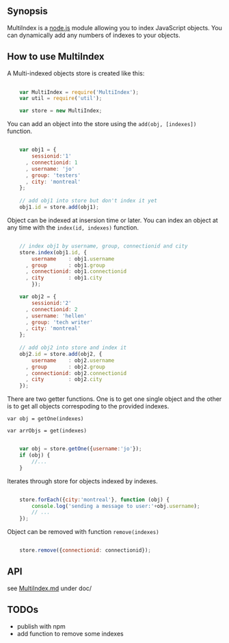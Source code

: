 ## Synopsis ##

MultiIndex is a [node.js](http://nodejs.org/) module allowing you to index JavaScript objects. 
You can dynamically add any numbers of indexes to your objects. 

## How to use MultiIndex ##

A Multi-indexed objects store is created like this:

``` JavaScript
    
    var MultiIndex = require('MultiIndex');
    var util = require('util');

    var store = new MultiIndex;
```

You can add an object into the store using the `add(obj, [indexes])` function.

``` JavaScript

    var obj1 = {
        sessionid:'1'
      , connectionid: 1
      , username: 'jo'
      , group: 'testers'
      , city: 'montreal'
    };
    
    // add obj1 into store but don't index it yet
    obj1.id = store.add(obj1);
```

Object can be indexed at insersion time or later. 
You can index an object at any time with the `index(id, indexes)` function.

``` JavaScript

    // index obj1 by username, group, connectionid and city
    store.index(obj1.id, {
        username    : obj1.username
      , group       : obj1.group
      , connectionid: obj1.connectionid
      , city        : obj1.city
        });

    var obj2 = {
        sessionid:'2'
      , connectionid: 2
      , username: 'hellen'
      , group: 'tech writer'
      , city: 'montreal'
    };
    
    // add obj2 into store and index it
    obj2.id = store.add(obj2, {
        username    : obj2.username
      , group       : obj2.group
      , connectionid: obj2.connectionid
      , city        : obj2.city
    });
```

There are two getter functions. One is to get one single object and the other is to 
get all objects correspoding to the provided indexes.

    var obj = getOne(indexes)

    var arrObjs = get(indexes)

``` JavaScript

    var obj = store.getOne({username:'jo'});
    if (obj) {
        //...
    }

```

Iterates through store for objects indexed by indexes.

``` JavaScript

    store.forEach({city:'montreal'}, function (obj) {
        console.log('sending a message to user:'+obj.username);
        // ...
    });

```

Object can be removed with function `remove(indexes)`

``` JavaScript

    store.remove({connectionid: connectionid});

```

## API ##

see [MultiIndex.md](doc/MultiIndex.md) under doc/

## TODOs ##

- publish with npm
- add function to remove some indexes

